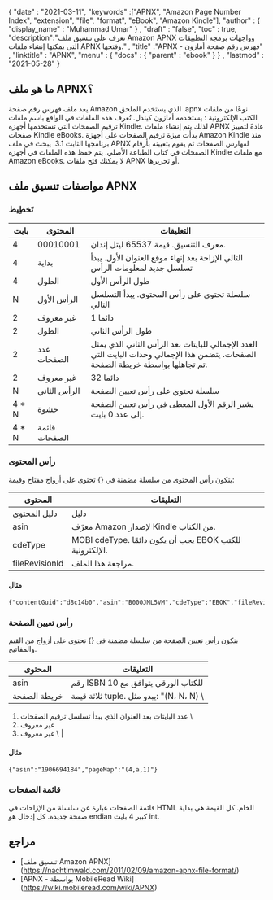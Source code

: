 {
  "date" : "2021-03-11",
  "keywords" :["APNX", "Amazon Page Number Index", "extension", "file", "format", "eBook", "Amazon Kindle"],
  "author" : {
    "display_name" : "Muhammad Umar"
} ,
  "draft" : "false",
  "toc" : true,
  "description":"تعرف على تنسيق ملف Amazon APNX وواجهات برمجة التطبيقات التي يمكنها إنشاء ملفات APNX وفتحها." ,
  "title" :"APNX - فهرس رقم صفحة أمازون" ,
  "linktitle" : "APNX",
  "menu" : {
    "docs" : {
      "parent" : "ebook"
}
} ,
  "lastmod" : "2021-05-28"
}

## ما هو ملف APNX؟ ##

يعد ملف فهرس رقم صفحة Amazon الذي يستخدم الملحق .apnx نوعًا من ملفات الكتب الإلكترونية ؛ يستخدمه أمازون كيندل. تُعرف هذه الملفات في الواقع باسم ملفات ترقيم الصفحات التي تستخدمها أجهزة Kindle. لذلك يتم إنشاء ملفات APNX عادةً لتمييز صفحات Kindle eBooks. بدأت ميزة ترقيم الصفحات على أجهزة Amazon Kindle منذ برنامجها الثابت 3.1. يبحث في ملف APNX لفهارس الصفحات ثم يقوم بتعيينه بأرقام الصفحات في كتاب الطباعة الأصلي. يتم حفظ هذه الملفات في أجهزة Kindle مع ملفات Amazon eBooks. لا يمكنك فتح ملفات APNX أو تحريرها.

## مواصفات تنسيق ملف APNX ##

### تَخطِيط

| بايت | المحتوى | التعليقات |
---|---|---|
| 4 | 00010001 | معرف التنسيق. قيمة 65537 ليتل إندان. |
| 4 | بداية | التالي الإزاحة بعد إنهاء موقع العنوان الأول. يبدأ تسلسل جديد لمعلومات الرأس |
| 4 | الطول | طول الرأس الأول |
| N | الرأس الأول | سلسلة تحتوي على رأس المحتوى. يبدأ التسلسل التالي |
| 2 | غير معروف | دائما 1 |
| 2 | الطول | طول الرأس الثاني |
| 2 | عدد الصفحات | العدد الإجمالي للبايتات بعد الرأس الثاني الذي يمثل الصفحات. يتضمن هذا الإجمالي وحدات البايت التي تم تجاهلها بواسطة خريطة الصفحة. |
| 2 | غير معروف | دائما 32 |
| N | الرأس الثاني | سلسلة تحتوي على رأس تعيين الصفحة |
| 4 * N | حشوة | يشير الرقم الأول المعطى في رأس تعيين الصفحة إلى عدد 0 بايت. |
| 4 * N | قائمة الصفحات ||

### رأس المحتوى

يتكون رأس المحتوى من سلسلة مضمنة في {} تحتوي على أزواج مفتاح وقيمة:

| المحتوى | التعليقات |
---|---|
| دليل المحتوى | دليل |
| asin | معرّف Amazon لإصدار Kindle من الكتاب. |
| cdeType | MOBI cdeType. يجب أن يكون دائمًا EBOK للكتب الإلكترونية. |
| fileRevisionId | مراجعة هذا الملف. |

#### مثال
```
{"contentGuid":"d8c14b0","asin":"B000JML5VM","cdeType":"EBOK","fileRevisionId":"1296874359405"}
```
### رأس تعيين الصفحة
يتكون رأس تعيين الصفحة من سلسلة مضمنة في {} تحتوي على أزواج من القيم والمفاتيح.

| المحتوى | التعليقات |
---|---|
| asin | رقم ISBN 10 للكتاب الورقي يتوافق مع |
| خريطة الصفحة | ثلاثة قيمة tuple. يبدو مثل: "(N، N، N) \
1) عدد البايتات بعد العنوان الذي يبدأ تسلسل ترقيم الصفحات \
2) غير معروف
3) غير معروف \ |
#### مثال
```
{"asin":"1906694184","pageMap":"(4,a,1)"}
```

### قائمة الصفحات

قائمة الصفحات عبارة عن سلسلة من الإزاحات في HTML الخام. كل
القيمة هي بداية صفحة جديدة. كل إدخال هو endian كبير 4 بايت
int.



## مراجع

* [تنسيق ملف Amazon APNX] (https://nachtimwald.com/2011/02/09/amazon-apnx-file-format/)
* [APNX - بواسطة MobileRead Wiki] (https://wiki.mobileread.com/wiki/APNX)

